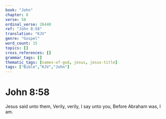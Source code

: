 ```yaml
---
book: "John"
chapter: 8
verse: 58
ordinal_verse: 26440
ref: "John 8:58"
translation: "KJV"
genre: "Gospel"
word_count: 15
topics: []
cross_references: []
grammar_tags: []
thematic_tags: [names-of-god, jesus, jesus-title]
tags: ["Bible","KJV","John"]
---
```


# John 8:58

Jesus said unto them, Verily, verily, I say unto you, Before Abraham was, I am.
